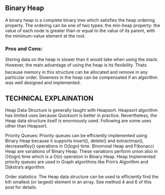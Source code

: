 ## Binary Heap
A binary heap is a complete binary tree which satisfies the heap ordering property. The ordering can be one of two types: the min-heap property: the value of each node is greater than or equal to the value of its parent, with the minimum-value element at the root.

### Pros and Cons:
Storing data on the heap is slower than it would take when using the stack. However, the main advantage of using the heap is its flexibility. Thats because memory in this structure can be allocated and remove in any particular order. Slowness in the heap can be compensated if an algorithm was well designed and implemented. 

## TECHNICAL EXPLAINATION
Heap Data Structure is generally taught with Heapsort. Heapsort algorithm has limited uses because Quicksort is better in practice. Nevertheless, the Heap data structure itself is enormously used. Following are some uses other than Heapsort.

Priority Queues: Priority queues can be efficiently implemented using Binary Heap because it supports insert(), delete() and extractmax(), decreaseKey() operations in O(logn) time. Binomoial Heap and Fibonacci Heap are variations of Binary Heap. These variations perform union also in O(logn) time which is a O(n) operation in Binary Heap. Heap Implemented priority queues are used in Graph algorithms like Prim’s Algorithm and Dijkstra’s algorithm.

Order statistics: The Heap data structure can be used to efficiently find the kth smallest (or largest) element in an array. See method 4 and 6 of this post for details.





